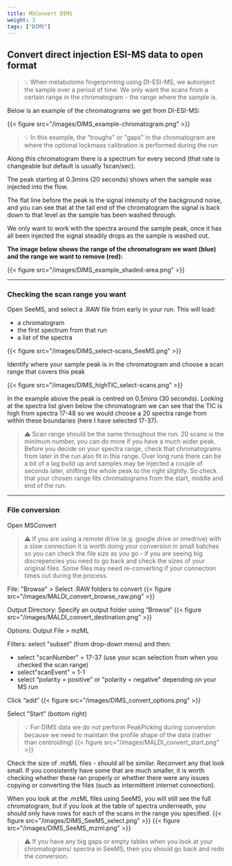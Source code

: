 ```yaml
---
title: MSConvert DIMS
weight: 3
tags: ["DIMS"]
---
```


## Convert direct injection ESI-MS data to open format

> :bulb: When metabolome fingerprinting using DI-ESI-MS, we autoinject the sample over a period of time. We only want the scans from a certain range in the chromatogram - the range where the sample is.

Below is an example of the chromatograms we get from DI-ESI-MS:

{{< figure src="/images/DIMS_example-chromatogram.png" >}}

> :bulb: In this example, the "troughs" or "gaps" in the chromatogram are where the optional lockmass calibration is performed during the run

Along this chromatogram there is a spectrum for every second (that rate is changeable but default is usually 1scan/sec). 

The peak starting at 0.3mins (20 seconds) shows when the sample was injected into the flow. 

The flat line before the peak is the signal intensity of the background noise, and you can see that at the tail end of the chromatogram the signal is back down to that level as the sample has been washed through. 

We only want to work with the spectra around the sample peak, once it has all been injected the signal steadily drops as the sample is washed out. 

**The image below shows the range of the chromatogram we want (blue) and the range we want to remove (red):**

{{< figure src="/images/DIMS_example_shaded-area.png" >}}

---

### Checking the scan range you want

Open SeeMS, and select a .RAW file from early in your run. This will load:
- a chromatogram
- the first spectrum from that run
- a list of the spectra 

{{< figure src="/images/DIMS_select-scans_SeeMS.png" >}}

Identify where your sample peak is in the chromatogram and choose a scan range that covers this peak

{{< figure src="/images/DIMS_highTIC_select-scans.png" >}}

In the example above the peak is centred on 0.5mins (30 seconds). Looking at the spectra list given below the chromatogram we can see that the TIC is high from spectra 17-48 so we would choose a 20 spectra range from within these boundaries (here I have selected 17-37). 

> :warning: Scan range should be the same throughout the run. 20 scans is the minimum number, you can do more if you have a much wider peak. Before you decide on your spectra range, check that chromatograms from later in the run also fit in this range. 
Over long runs there can be a bit of a lag build up and samples may be injected a couple of seconds later, shifting the whole peak to the right slightly. 
So check that your chosen range fits chromatograms from the start, middle and end of the run. 

---

### File conversion

Open MSConvert

> :warning: If you are using a remote drive (e.g. google drive or onedrive) with a slow connection it is worth doing your conversion in small batches so you can check the file size as you go - if you are seeing big discrepencies you need to go back and check the sizes of your original files. Some files may need re-converting if your connection times out during the process.

File: "Browse" > Select .RAW folders to convert
{{< figure src="/images/MALDI_convert_browse_raw.png" >}}

Output Directory: Specify an output folder using “Browse”
{{< figure src="/images/MALDI_convert_destination.png" >}}

Options: Output File > mzML

Filters: select "subset" (from drop-down menu) and then:
- select "scanNumber" = 17-37 (use your scan selection from when you checked the scan range)
- select"scanEvent" = 1-1
- select “polarity = positive” or "polarity = negative" depending on your MS run 

Click “add”
{{< figure src="/images/DIMS_convert_options.png" >}}

Select "Start" (bottom right)

> :bulb: For DIMS data we do not perform PeakPicking during conversion because we need to maintain the profile shape of the data (rather than centroiding)
{{< figure src="/images/MALDI_convert_start.png" >}}

Check the size of .mzML files - should all be similar. Reconvert any that look small. If you consistently have some that are much smaller, it is worth checking whether these ran properly or whether there were any issues copying or converting the files (such as intermittent internet connection).

When you look at the .mzML files using SeeMS, you will still see the full chromatogram, but if you look at the table of spectra underneath, you should only have rows for each of the scans in the range you specified.
{{< figure src="/images/DIMS_SeeMS_select.png" >}}
{{< figure src="/images/DIMS_SeeMS_mzml.png" >}}

> :warning: If you have any big gaps or empty tables when you look at your chromatograms/ spectra in SeeMS, then you should go back and redo the conversion.


